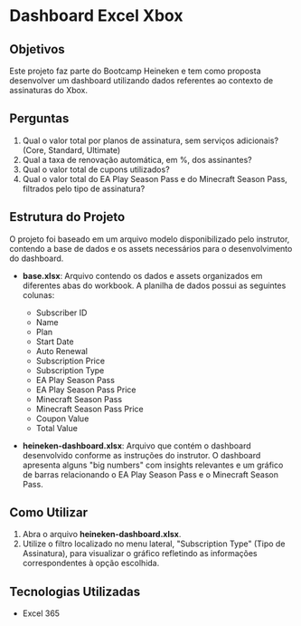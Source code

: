 # Dashboard Excel Xbox

## Objetivos

Este projeto faz parte do Bootcamp Heineken e tem como proposta desenvolver um dashboard utilizando dados referentes ao contexto de assinaturas do Xbox.

## Perguntas

1. Qual o valor total por planos de assinatura, sem serviços adicionais? (Core, Standard, Ultimate)
2. Qual a taxa de renovação automática, em %, dos assinantes?
3. Qual o valor total de cupons utilizados?
4. Qual o valor total do EA Play Season Pass e do Minecraft Season Pass, filtrados pelo tipo de assinatura?

## Estrutura do Projeto

O projeto foi baseado em um arquivo modelo disponibilizado pelo instrutor, contendo a base de dados e os assets necessários para o desenvolvimento do dashboard.

- **base.xlsx**: Arquivo contendo os dados e assets organizados em diferentes abas do workbook. A planilha de dados possui as seguintes colunas:

  - Subscriber ID
  - Name
  - Plan
  - Start Date
  - Auto Renewal
  - Subscription Price
  - Subscription Type
  - EA Play Season Pass
  - EA Play Season Pass Price
  - Minecraft Season Pass
  - Minecraft Season Pass Price
  - Coupon Value
  - Total Value

- **heineken-dashboard.xlsx**: Arquivo que contém o dashboard desenvolvido conforme as instruções do instrutor. O dashboard apresenta alguns "big numbers" com insights relevantes e um gráfico de barras relacionando o EA Play Season Pass e o Minecraft Season Pass.

## Como Utilizar

1. Abra o arquivo **heineken-dashboard.xlsx**.
2. Utilize o filtro localizado no menu lateral, "Subscription Type" (Tipo de Assinatura), para visualizar o gráfico refletindo as informações correspondentes à opção escolhida.

## Tecnologias Utilizadas

- Excel 365




